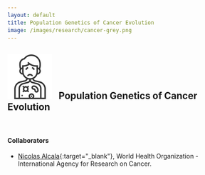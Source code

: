 ```yaml
---
layout: default
title: Population Genetics of Cancer Evolution
image: /images/research/cancer-grey.png
---
```


## <img style="width:100px; padding-right: 10px;" src="/images/research/cancer-grey.png"> Population Genetics of Cancer Evolution

<br/>

#### Collaborators
* [Nicolas Alcala](https://www.iarc.who.int/staff_member/nicolas-alcala/){:target="_blank"}, World Health Organization - International Agency for Research on Cancer.
